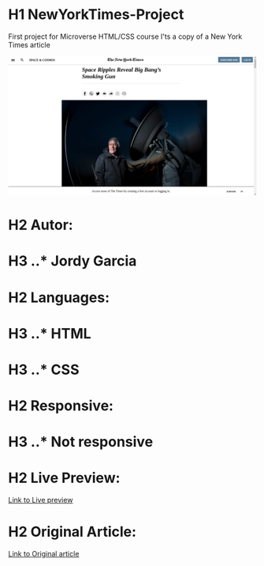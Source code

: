 
   # H1 NewYorkTimes-Project

   First project for Microverse HTML/CSS course 
   I'ts a copy of a New York Times article
  
![alt text](images/screenshot.png "Screenshot of my project")
   # H2 Autor: 
 
   
   # H3 ..* Jordy Garcia

# H2 Languages:
    
   # H3 ..* HTML
   # H3 ..* CSS
      
            
# H2 Responsive:

   # H3 ..* Not responsive
      
# H2 Live Preview:
  
[Link to Live preview](https://garciajordy.github.io/NewYorkTimes-Project/)

 # H2 Original Article:
  
  
[Link to Original article](https://www.nytimes.com/2014/03/18/science/space/detection-of-waves-in-space-buttresses-landmark-theory-of-big-bang.html?_r=0)
      
